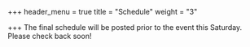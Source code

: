 +++
header_menu = true
title = "Schedule"
weight = "3"

+++
The final schedule will be posted prior to the event this Saturday. Please check back soon!